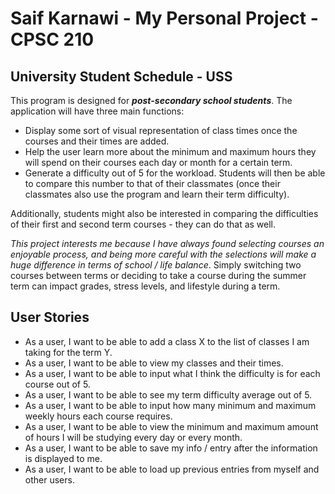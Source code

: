 
# Saif Karnawi - My Personal Project - CPSC 210

## University Student Schedule - USS

This program is designed for ***post-secondary school students***. The application will have three main functions: 


- Display some sort of visual representation of class times once the courses and their times are added.
- Help the user learn more about the minimum and maximum hours they will spend on their courses each day or month for a certain term.
- Generate a difficulty out of 5 for the workload. Students will then be able to compare this number to that of their classmates (once their classmates also use the program and learn their term difficulty).

Additionally, students might also be interested in comparing the difficulties of their first and second term courses - they can do that as well.

*This project interests me because I have always found selecting courses an enjoyable process, and being more careful with the selections will make a huge difference in terms of school / life balance*. Simply switching two courses between terms or deciding to take a course during the summer term can impact grades, stress levels, and lifestyle during a term.  


## User Stories
- As a user, I want to be able to add a class X to the list of classes I am taking for the term Y.
- As a user, I want to be able to view my classes and their times.
- As a user, I want to be able to input what I think the difficulty is for each course out of 5. 
- As a user, I want to be able to see my term difficulty average out of 5.
- As a user, I want to be able to input how many minimum and maximum weekly hours each course requires. 
- As a user, I want to be able to view the minimum and maximum amount of hours I will be studying every day or every month.
- As a user, I want to be able to save my info / entry after the information is displayed to me.
- As a user, I want to be able to load up previous entries from myself and other users. 
